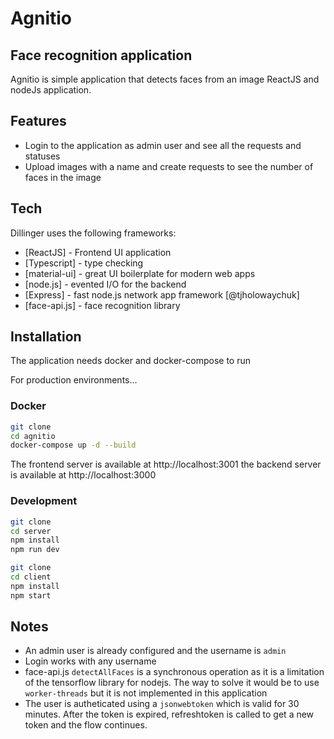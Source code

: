 # Agnitio

## Face recognition application

Agnitio is simple application that detects faces from an image
ReactJS and nodeJs application.

## Features

- Login to the application as admin user and see all the requests and statuses
- Upload images with a name and create requests to see the number of faces in the image

## Tech

Dillinger uses the following frameworks:

- [ReactJS] - Frontend UI application
- [Typescript] - type checking
- [material-ui] - great UI boilerplate for modern web apps
- [node.js] - evented I/O for the backend
- [Express] - fast node.js network app framework [@tjholowaychuk]
- [face-api.js] - face recognition library

## Installation

The application needs docker and docker-compose to run

For production environments...

### Docker

```sh
git clone
cd agnitio
docker-compose up -d --build
```

The frontend server is available at http://localhost:3001
the backend server is available at http://localhost:3000

### Development

```sh
git clone
cd server
npm install
npm run dev
```

```sh
git clone
cd client
npm install
npm start
```

## Notes

- An admin user is already configured and the username is `admin`
- Login works with any username
- face-api.js `detectAllFaces` is a synchronous operation as it is a limitation of the tensorflow library for nodejs. The way to solve it would be to use `worker-threads` but it is not implemented in this application
- The user is autheticated using a `jsonwebtoken` which is valid for 30 minutes. After the token is expired, refreshtoken is called to get a new token and the flow continues.
